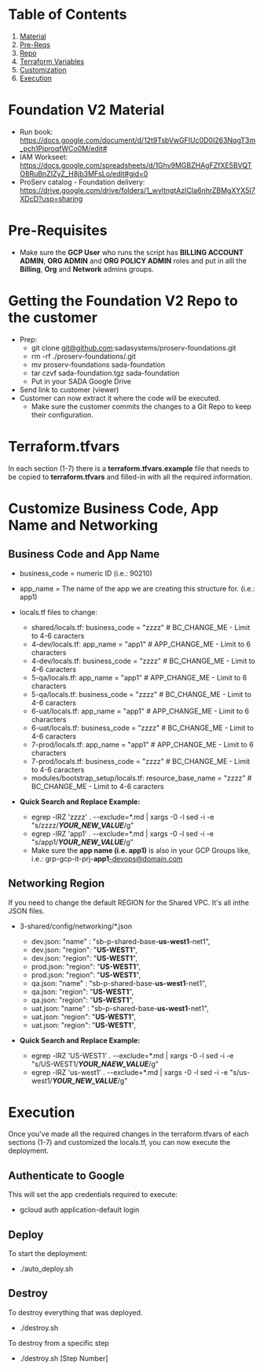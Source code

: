# Table of Contents
1. [Material](#Foundation-V2-Material)
2. [Pre-Reqs](#Pre-Requisites)
3. [Repo](#Getting-the-Foundation-V2-Repo-to-the-customer)
4. [Terraform Variables](#Terraformtfvars)
5. [Customization](#Customize-Business-Code-App-Name-and-Networking)
6. [Execution](#Execution)

# Foundation V2 Material

- Run book: https://docs.google.com/document/d/12t9TsbVwGFIUc0D0I263NqgT3m_pch1PiproqfWCo0M/edit#
- IAM Workseet: https://docs.google.com/spreadsheets/d/1Ghv9MGBZHAgFZfXE5BVQTO8RuBnZIZyZ_H8jb3MFsLo/edit#gid=0
- ProServ catalog - Foundation delivery: https://drive.google.com/drive/folders/1_wvltngtAzICIa6nhrZBMgXYX5I7XDcD?usp=sharing

# Pre-Requisites

- Make sure the **GCP User** who runs the script has **BILLING ACCOUNT ADMIN**, **ORG ADMIN** and **ORG POLICY ADMIN** roles and put in alll the **Billing**, **Org** and **Network** admins groups.

# Getting the Foundation V2 Repo to the customer
- Prep:
  - git clone git@github.com:sadasystems/proserv-foundations.git
  - rm -rf ./proserv-foundations/.git
  - mv proserv-foundations sada-foundation
  - tar czvf sada-foundation.tgz sada-foundation
  - Put in your SADA Google Drive
- Send link to customer (viewer)
- Customer can now extract it where the code will be executed.
  - Make sure the customer commits the changes to a Git Repo to keep their configuration.

# Terraform.tfvars

In each section (1-7) there is a **terraform.tfvars.example** file that needs to be copied to **terraform.tfvars** and filled-in with all the required information.

# Customize Business Code, App Name and Networking

## Business Code and App Name

- business_code = numeric ID (i.e.: 90210)
- app_name = The name of the app we are creating this structure for. (i.e.: app1)

- locals.tf files to change:
  - shared/locals.tf:  business_code  = "zzzz" # BC_CHANGE_ME - Limit to 4-6 caracters
  - 4-dev/locals.tf:  app_name          = "app1" # APP_CHANGE_ME - Limit to 6 characters
  - 4-dev/locals.tf:  business_code     = "zzzz" # BC_CHANGE_ME  - Limit to 4-6 caracters
  - 5-qa/locals.tf:  app_name           = "app1" # APP_CHANGE_ME - Limit to 6 characters
  - 5-qa/locals.tf:  business_code      = "zzzz" # BC_CHANGE_ME  - Limit to 4-6 caracters
  - 6-uat/locals.tf:  app_name          = "app1" # APP_CHANGE_ME - Limit to 6 characters
  - 6-uat/locals.tf:  business_code     = "zzzz" # BC_CHANGE_ME  - Limit to 4-6 caracters
  - 7-prod/locals.tf:  app_name         = "app1" # APP_CHANGE_ME - Limit to 6 characters
  - 7-prod/locals.tf:  business_code    = "zzzz" # BC_CHANGE_ME  - Limit to 4-6 caracters
  - modules/bootstrap_setup/locals.tf:  resource_base_name  = "zzzz" # BC_CHANGE_ME - Limit to 4-6 caracters

- **Quick Search and Replace Example:**
  - egrep -lRZ 'zzzz' . --exclude=*.md | xargs -0 -l sed -i -e "s/zzzz/***YOUR_NEW_VALUE***/g"
  - egrep -lRZ 'app1' . --exclude=*.md | xargs -0 -l sed -i -e "s/app1/***YOUR_NEW_VALUE***/g"
  - Make sure the **app name (i.e. app1)** is also in your GCP Groups like, i.e.: grp-gcp-it-prj-**app1**-devops@domain.com


## Networking Region

If you need to change the default REGION for the Shared VPC.  It's all inthe JSON files.

- 3-shared/config/networking/*.json
  - dev.json:  "name" : "sb-p-shared-base-**us-west1**-net1",
  - dev.json:  "region": "**US-WEST1**",
  - dev.json:  "region": "**US-WEST1**",
  - prod.json: "region": "**US-WEST1**",
  - prod.json: "region": "**US-WEST1**",
  - qa.json:   "name" : "sb-p-shared-base-**us-west1**-net1",
  - qa.json:   "region": "**US-WEST1**",
  - qa.json:   "region": "**US-WEST1**",
  - uat.json:  "name" : "sb-p-shared-base-**us-west1**-net1",
  - uat.json:  "region": "**US-WEST1**",
  - uat.json:  "region": "**US-WEST1**",

- **Quick Search and Replace Example:**
  - egrep -lRZ 'US-WEST1' . --exclude=*.md | xargs -0 -l sed -i -e "s/US-WEST1/***YOUR_NAEW_VALUE***/g"
  - egrep -lRZ 'us-west1' . --exclude=*.md | xargs -0 -l sed -i -e "s/us-west1/***YOUR_NEW_VALUE***/g"

# Execution

Once you've made all the required changes in the terraform.tfvars of each sections (1-7) and customized the locals.tf, you can now execute the deployment.

## Authenticate to Google
This will set the app credentials required to execute:
- gcloud auth application-default login

## Deploy
To start the deployment:
- ./auto_deploy.sh

## Destroy
To destroy everything that was deployed.
- ./destroy.sh

To destroy from a specific step
- ./destroy.sh [Step Number]
